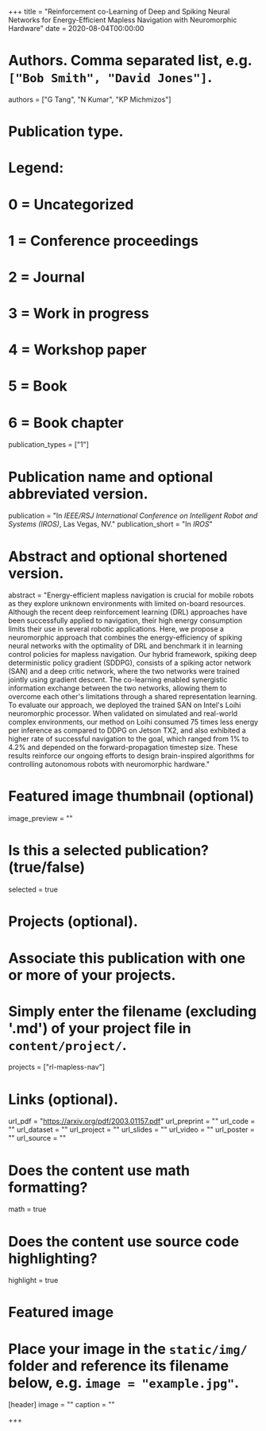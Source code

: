 +++
title = "Reinforcement co-Learning of Deep and Spiking Neural Networks for Energy-Efficient Mapless Navigation with Neuromorphic Hardware"
date = 2020-08-04T00:00:00

# Authors. Comma separated list, e.g. `["Bob Smith", "David Jones"]`.
authors = ["G Tang", "N Kumar", "KP Michmizos"]

# Publication type.
# Legend:
# 0 = Uncategorized
# 1 = Conference proceedings
# 2 = Journal
# 3 = Work in progress
# 4 = Workshop paper
# 5 = Book
# 6 = Book chapter
publication_types = ["1"]

# Publication name and optional abbreviated version.
publication = "In *IEEE/RSJ International Conference on Intelligent Robot and Systems (IROS)*, Las Vegas, NV."
publication_short = "In *IROS*"

# Abstract and optional shortened version.
abstract = "Energy-efficient mapless navigation is crucial for mobile robots as they explore unknown environments with limited on-board resources. Although the recent deep reinforcement learning (DRL) approaches have been successfully applied to navigation, their high energy consumption limits their use in several robotic applications. Here, we propose a neuromorphic approach that combines the energy-efficiency of spiking neural networks with the optimality of DRL and benchmark it in learning control policies for mapless navigation. Our hybrid framework, spiking deep deterministic policy gradient (SDDPG), consists of a spiking actor network (SAN) and a deep critic network, where the two networks were trained jointly using gradient descent. The co-learning enabled synergistic information exchange between the two networks, allowing them to overcome each other's limitations through a shared representation learning. To evaluate our approach, we deployed the trained SAN on Intel's Loihi neuromorphic processor. When validated on simulated and real-world complex environments, our method on Loihi consumed 75 times less energy per inference as compared to DDPG on Jetson TX2, and also exhibited a higher rate of successful navigation to the goal, which ranged from 1\% to 4.2\% and depended on the forward-propagation timestep size. These results reinforce our ongoing efforts to design brain-inspired algorithms for controlling autonomous robots with neuromorphic hardware."

# Featured image thumbnail (optional)
image_preview = ""

# Is this a selected publication? (true/false)
selected = true

# Projects (optional).
#   Associate this publication with one or more of your projects.
#   Simply enter the filename (excluding '.md') of your project file in `content/project/`.
projects = ["rl-mapless-nav"]

# Links (optional).
url_pdf = "https://arxiv.org/pdf/2003.01157.pdf"
url_preprint = ""
url_code = ""
url_dataset = ""
url_project = ""
url_slides = ""
url_video = ""
url_poster = ""
url_source = ""

# Does the content use math formatting?
math = true

# Does the content use source code highlighting?
highlight = true

# Featured image
# Place your image in the `static/img/` folder and reference its filename below, e.g. `image = "example.jpg"`.
[header]
image = ""
caption = ""

+++

